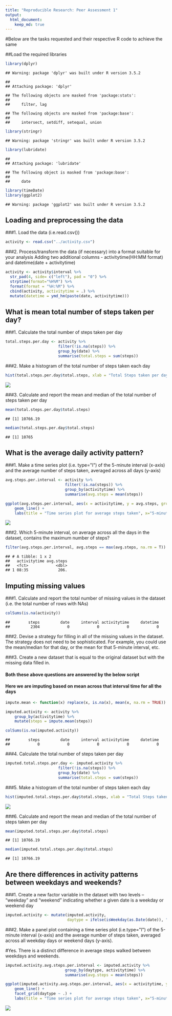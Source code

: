 ```yaml
---
title: "Reproducible Research: Peer Assessment 1"
output: 
  html_document:
    keep_md: true
---
```


#Below are the tasks requested and their respective R code to achieve the same

##Load the required libraries

```r
library(dplyr)
```

```
## Warning: package 'dplyr' was built under R version 3.5.2
```

```
## 
## Attaching package: 'dplyr'
```

```
## The following objects are masked from 'package:stats':
## 
##     filter, lag
```

```
## The following objects are masked from 'package:base':
## 
##     intersect, setdiff, setequal, union
```

```r
library(stringr)
```

```
## Warning: package 'stringr' was built under R version 3.5.2
```

```r
library(lubridate)
```

```
## 
## Attaching package: 'lubridate'
```

```
## The following object is masked from 'package:base':
## 
##     date
```

```r
library(timeDate)
library(ggplot2)
```

```
## Warning: package 'ggplot2' was built under R version 3.5.2
```

## Loading and preprocessing the data

###1. Load the data (i.e.read.csv())

```r
activity <- read.csv("../activity.csv")
```

###2. Process/transform the data (if necessary) into a format suitable for your analysis
Adding two additional columns - activitytime(HH:MM format) and datetime(date + activitytime)


```r
activity <- activity$interval %>%
  str_pad(4, side= c("left"), pad = "0") %>%
  strptime(format="%H%M") %>%
  format(format = "%H:%M") %>%
  cbind(activity, activitytime = .) %>%
  mutate(datetime = ymd_hm(paste(date, activitytime)))
```

## What is mean total number of steps taken per day?

###1. Calculate the total number of steps taken per day

```r
total.steps.per.day <- activity %>%
                       filter(!is.na(steps)) %>%
                       group_by(date) %>%
                       summarise(total.steps = sum(steps))
```
###2. Make a histogram of the total number of steps taken each day

```r
hist(total.steps.per.day$total.steps, xlab = "Total Steps taken per day")
```

![](PA1_template_files/figure-html/unnamed-chunk-5-1.png)<!-- -->

###3. Calculate and report the mean and median of the total number of steps taken per day

```r
mean(total.steps.per.day$total.steps)
```

```
## [1] 10766.19
```

```r
median(total.steps.per.day$total.steps)
```

```
## [1] 10765
```
## What is the average daily activity pattern?


###1. Make a time series plot (i.e. type="l") of the 5-minute interval (x-axis) and the average number of steps taken, averaged across all days (y-axis)


```r
avg.steps.per.interval <- activity %>%
                          filter(!is.na(steps)) %>%
                          group_by(activitytime) %>%
                          summarise(avg.steps = mean(steps))

ggplot(avg.steps.per.interval, aes(x = activitytime, y = avg.steps, group = 1)) +
    geom_line() +
    labs(title = "Time series plot for average steps taken", x="5-minute interval", y = "Average number of steps taken")
```

![](PA1_template_files/figure-html/unnamed-chunk-7-1.png)<!-- -->

###2. Which 5-minute interval, on average across all the days in the dataset, contains the maximum number of steps?

```r
filter(avg.steps.per.interval, avg.steps == max(avg.steps, na.rm = T))
```

```
## # A tibble: 1 x 2
##   activitytime avg.steps
##   <fct>            <dbl>
## 1 08:35             206.
```

## Imputing missing values

###1. Calculate and report the total number of missing values in the dataset (i.e. the total number of rows with NAs)

```r
colSums(is.na(activity))
```

```
##        steps         date     interval activitytime     datetime 
##         2304            0            0            0            0
```
###2. Devise a strategy for filling in all of the missing values in the dataset. The strategy does not need to be sophisticated. For example, you could use the mean/median for that day, or the mean for that 5-minute interval, etc.

###3. Create a new dataset that is equal to the original dataset but with the missing data filled in.

#### Both these above questions are answered by the below script
#### Here we are imputing based on mean across that interval time for all the days

```r
impute.mean <- function(x) replace(x, is.na(x), mean(x, na.rm = TRUE))

imputed.activity <- activity %>%
    group_by(activitytime) %>%
    mutate(steps = impute.mean(steps))

colSums(is.na(imputed.activity))
```

```
##        steps         date     interval activitytime     datetime 
##            0            0            0            0            0
```

###4. Calculate the total number of steps taken per day

```r
imputed.total.steps.per.day <- imputed.activity %>%
                       filter(!is.na(steps)) %>%
                       group_by(date) %>%
                       summarise(total.steps = sum(steps))
```

###5. Make a histogram of the total number of steps taken each day

```r
hist(imputed.total.steps.per.day$total.steps, xlab = "Total Steps taken per day")
```

![](PA1_template_files/figure-html/unnamed-chunk-12-1.png)<!-- -->

###6. Calculate and report the mean and median of the total number of steps taken per day

```r
mean(imputed.total.steps.per.day$total.steps)
```

```
## [1] 10766.19
```

```r
median(imputed.total.steps.per.day$total.steps)
```

```
## [1] 10766.19
```

## Are there differences in activity patterns between weekdays and weekends?

###1. Create a new factor variable in the dataset with two levels – “weekday” and “weekend” indicating whether a given date is a weekday or weekend day

```r
imputed.activity <- mutate(imputed.activity,
                           daytype = ifelse(isWeekday(as.Date(date)), "Weekday","Weekend" ))
```

###2. Make a panel plot containing a time series plot (i.e.type="l") of the 5-minute interval (x-axis) and the average number of steps taken, averaged across all weekday days or weekend days (y-axis).

#Yes. There is a distinct difference in average steps walked between weekdays and weekends.


```r
imputed.activity.avg.steps.per.interval <- imputed.activity %>%
                          group_by(daytype, activitytime) %>%
                          summarise(avg.steps = mean(steps))

ggplot(imputed.activity.avg.steps.per.interval, aes(x = activitytime, y = avg.steps, group = daytype)) +
    geom_line() +
    facet_grid(daytype ~ .) + 
    labs(title = "Time series plot for average steps taken", x="5-minute interval", y = "Average number of steps taken")
```

![](PA1_template_files/figure-html/unnamed-chunk-15-1.png)<!-- -->
